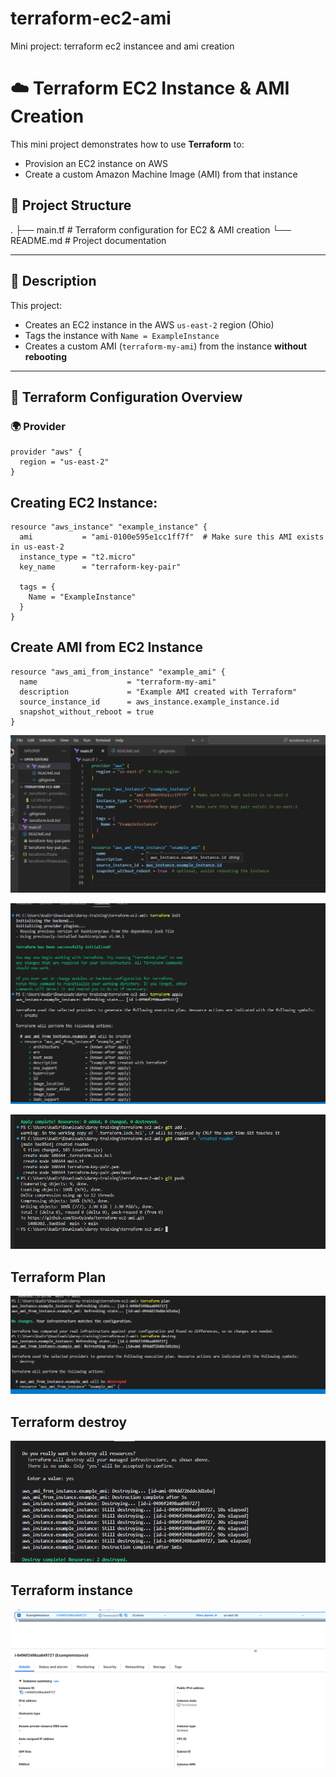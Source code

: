 # terraform-ec2-ami
Mini project: terraform ec2 instancee and ami creation

# ☁️ Terraform EC2 Instance & AMI Creation

This mini project demonstrates how to use **Terraform** to:

- Provision an EC2 instance on AWS
- Create a custom Amazon Machine Image (AMI) from that instance

## 📁 Project Structure

.
├── main.tf          # Terraform configuration for EC2 & AMI creation
└── README.md        # Project documentation


---

## 📌 Description

This project:

- Creates an EC2 instance in the AWS `us-east-2` region (Ohio)
- Tags the instance with `Name = ExampleInstance`
- Creates a custom AMI (`terraform-my-ami`) from the instance **without rebooting**

---

## 🔧 Terraform Configuration Overview

### 🌍 Provider

```
provider "aws" {
  region = "us-east-2"
}
```

## Creating EC2 Instance: 

```
resource "aws_instance" "example_instance" {
  ami           = "ami-0100e595e1cc1ff7f"  # Make sure this AMI exists in us-east-2
  instance_type = "t2.micro"
  key_name      = "terraform-key-pair"

  tags = {
    Name = "ExampleInstance"
  }
}
```
## Create AMI from EC2 Instance
```
resource "aws_ami_from_instance" "example_ami" {
  name                    = "terraform-my-ami"
  description             = "Example AMI created with Terraform"
  source_instance_id      = aws_instance.example_instance.id
  snapshot_without_reboot = true
}
```

![](./images/main.tf.png)

![](./images/terraform%20applyinit.png)

![](./images/git%20add.png)

## Terraform Plan
![](./images/terraform%20plan.png)

## Terraform destroy

![](./images/terraform%20destroy.png)


## Terraform instance

![](./images/terraform%20istannce.png)

